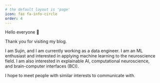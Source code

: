 ```yaml
---
# the default layout is 'page'
icon: fas fa-info-circle
order: 4
---
```


Hello everyone 👋

Thank you for visiting my blog.

I am Sujin, and I am currently working as a data engineer. I am an ML enthusiast and interested in applying machine learning to the neuroscience field. I am also interested in explainable AI, computational neuroscience, and brain-computer interfaces (BCI).

I hope to meet people with similar interests to communicate with.
